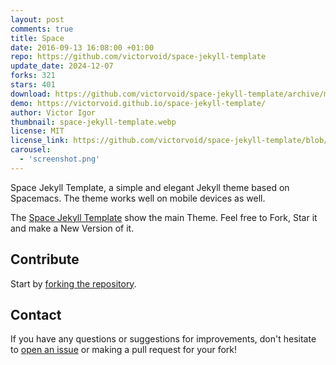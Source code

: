 ```yaml
---
layout: post
comments: true
title: Space
date: 2016-09-13 16:08:00 +01:00
repo: https://github.com/victorvoid/space-jekyll-template
update_date: 2024-12-07
forks: 321
stars: 401
download: https://github.com/victorvoid/space-jekyll-template/archive/master.zip
demo: https://victorvoid.github.io/space-jekyll-template/
author: Victor Igor
thumbnail: space-jekyll-template.webp
license: MIT
license_link: https://github.com/victorvoid/space-jekyll-template/blob/master/LICENSE
carousel:
  - 'screenshot.png'
---
```


Space Jekyll Template, a simple and elegant Jekyll theme based on Spacemacs. The theme works well on mobile devices as well.

The [Space Jekyll Template](https://github.com/victorvoid/space-jekyll-template/) show the main Theme. Feel free to Fork, Star it and make a New Version of it.

## Contribute

Start by [forking the repository](https://github.com/victorvoid/space-jekyll-template/).

## Contact

If you have any questions or suggestions for improvements, don't hesitate to [open an issue](https://github.com/victorvoid/space-jekyll-template/issues) or making a pull request for your fork!

